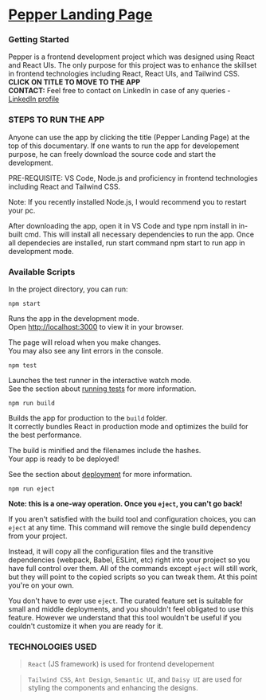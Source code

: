 # [Pepper Landing Page](https://pepper-frontend-project.netlify.app/)

### Getting Started

Pepper is a frontend development project which was designed using React and React UIs. The only purpose for this project was to enhance the skillset in frontend technologies including React, React UIs, and Tailwind CSS.\
**CLICK ON TITLE TO MOVE TO THE APP**\
**CONTACT:** Feel free to contact on LinkedIn in case of any queries - [LinkedIn profile](https://www.linkedin.com/in/13asr/)

### STEPS TO RUN THE APP

Anyone can use the app by clicking the title (Pepper Landing Page) at the top of this documentary. If one wants to run the app for developement purpose, he can freely download the source code and start the development.

PRE-REQUISITE: VS Code, Node.js and proficiency in frontend technologies including React and Tailwind CSS.

Note: If you recently installed Node.js, I would recommend you to restart your pc.

After downloading the app, open it in VS Code and type npm install in in-built cmd. This will install all necessary dependencies to run the app. Once all dependecies are installed, run start command npm start to run app in development mode.

### Available Scripts

In the project directory, you can run:

`npm start`

Runs the app in the development mode.\
Open [http://localhost:3000](http://localhost:3000) to view it in your browser.

The page will reload when you make changes.\
You may also see any lint errors in the console.

`npm test`

Launches the test runner in the interactive watch mode.\
See the section about [running tests](https://facebook.github.io/create-react-app/docs/running-tests) for more information.

`npm run build`

Builds the app for production to the `build` folder.\
It correctly bundles React in production mode and optimizes the build for the best performance.

The build is minified and the filenames include the hashes.\
Your app is ready to be deployed!

See the section about [deployment](https://facebook.github.io/create-react-app/docs/deployment) for more information.

`npm run eject`

**Note: this is a one-way operation. Once you `eject`, you can't go back!**

If you aren't satisfied with the build tool and configuration choices, you can `eject` at any time. This command will remove the single build dependency from your project.

Instead, it will copy all the configuration files and the transitive dependencies (webpack, Babel, ESLint, etc) right into your project so you have full control over them. All of the commands except `eject` will still work, but they will point to the copied scripts so you can tweak them. At this point you're on your own.

You don't have to ever use `eject`. The curated feature set is suitable for small and middle deployments, and you shouldn't feel obligated to use this feature. However we understand that this tool wouldn't be useful if you couldn't customize it when you are ready for it.

### TECHNOLOGIES USED

> `React` (JS framework) is used for frontend developement

> `Tailwind CSS`, `Ant Design`, `Semantic UI`, and `Daisy UI` are used for styling the components and enhancing the designs.
